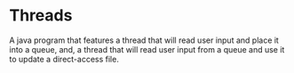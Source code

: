 # Threads
A java program that features a thread that will read user input and place it into a queue, and, a thread that will read user input from a queue and use it to update a direct-access file.
